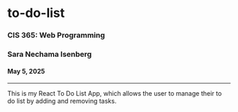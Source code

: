 # to-do-list

### CIS 365: Web Programming
### Sara Nechama Isenberg
#### May 5, 2025

---
This is my React To Do List App, which allows the user to manage their to do list by adding and removing tasks.
